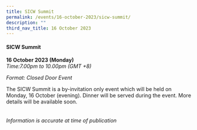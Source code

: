 ```yaml
---
title: SICW Summit
permalink: /events/16-october-2023/sicw-summit/
description: ""
third_nav_title: 16 October 2023
---
```

#### **SICW Summit**

**16 October 2023 (Monday)**  
*Time:7.00pm to 10.00pm (GMT +8)*

*Format: Closed Door Event*

The SICW Summit is a by-invitation only event which will be held on Monday, 16 October (evening). Dinner will be served during the event. More details will be available soon.
<br><br><br>
*Information is accurate at time of publication*